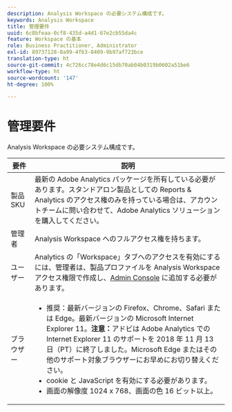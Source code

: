 ```yaml
---
description: Analysis Workspace の必要システム構成です。
keywords: Analysis Workspace
title: 管理要件
uuid: 6c8bfeaa-0cf8-435d-a4d1-67e2cb55da4c
feature: Workspace の基本
role: Business Practitioner, Administrator
exl-id: 89737128-8a99-4f63-8409-9b97af723bce
translation-type: ht
source-git-commit: 4c726cc78e4d6c15db70ab04b0319b0602a51be6
workflow-type: ht
source-wordcount: '147'
ht-degree: 100%

---
```


# 管理要件

Analysis Workspace の必要システム構成です。

| 要件 | 説明 |
|--- |--- |
| 製品            SKU | 最新の Adobe Analytics パッケージを所有している必要があります。スタンドアロン製品としての Reports &amp; Analytics のアクセス権のみを持っている場合は、アカウントチームに問い合わせて、Adobe Analytics ソリューションを購入してください。 |
| 管理者 | Analysis Workspace へのフルアクセス権を持ちます。 |
| ユーザー | Analytics の「Workspace」タブへのアクセスを有効にするには、管理者は、製品プロファイルを Analysis Workspace アクセス権限で作成し、[Admin Console](/help/admin/admin-console/permissions/product-profile.md) に追加する必要があります。 |
| ブラウザー | <ul><li>推奨：最新バージョンの Firefox、Chrome、Safari または Edge。最新バージョンの Microsoft Internet Explorer 11。**注意：**&#x200B;アドビは Adobe Analytics での Internet Explorer 11 のサポートを 2018 年 11 月 13 日（PT）に終了しました。Microsoft Edge またはその他のサポート対象ブラウザーにお早めにお切り替えください。</li><li>cookie と JavaScript を有効にする必要があります。</li><li>画面の解像度 1024 x 768、画面の色 16 ビット以上。</li></ul> |
